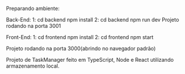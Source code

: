 Preparando ambiente:

Back-End:
1: cd backend npm install
2: cd backend npm run dev
Projeto rodando na porta 3001

Front-End:
1: cd frontend npm install
2: cd frontend npm start 

Projeto rodando na porta 3000(abrindo no navegador padrão)

Projeto de TaskManager feito em TypeScript, Node e React utilizando armazenamento local.



